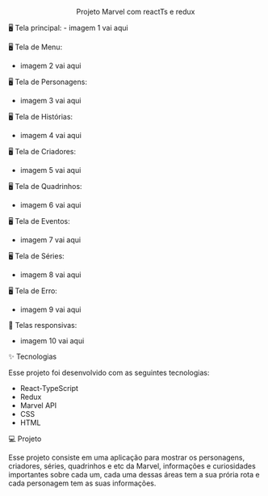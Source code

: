 <p align="center">
Projeto Marvel com reactTs e redux
</p>
🖥️ Tela principal:
- imagem 1 vai aqui

🖥️ Tela de Menu:
- imagem 2 vai aqui

🖥️ Tela de Personagens:
- imagem 3 vai aqui

🖥️ Tela de Histórias:
- imagem 4 vai aqui

🖥️ Tela de Criadores:
- imagem 5 vai aqui

🖥️ Tela de Quadrinhos:
- imagem 6 vai aqui

🖥️ Tela de Eventos:
- imagem 7 vai aqui

🖥️ Tela de Séries:
- imagem 8 vai aqui

🖥️ Tela de Erro:
- imagem 9 vai aqui

📱 Telas responsivas:
- imagem 10 vai aqui


✨ Tecnologias

   Esse projeto foi desenvolvido com as seguintes tecnologias:

- React-TypeScript
- Redux
- Marvel API
- CSS
- HTML

💻 Projeto

   Esse projeto consiste em uma aplicação para mostrar os personagens, criadores, séries, quadrinhos e etc da Marvel, informações e curiosidades importantes sobre cada um, cada uma dessas áreas tem a sua prória rota e cada personagem tem as suas informações. 
